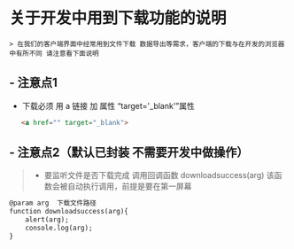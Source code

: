 # 关于开发中用到下载功能的说明

    > 在我们的客户端界面中经常用到文件下载 数据导出等需求，客户端的下载与在开发的浏览器中有所不同 请注意看下面说明


## - 注意点1

  - 下载必须 用 a 链接 加 属性 “target='_blank'”属性 

```` html
   <a href="" target="_blank">

````

## - 注意点2（默认已封装 不需要开发中做操作）

   > - 要监听文件是否下载完成 调用回调函数 downloadsuccess(arg) 该函数会被自动执行调用，前提是要在第一屏幕

```` html
@param arg  下载文件路径
function downloadsuccess(arg){ 
    alert(arg);
    console.log(arg);
} 

```` 